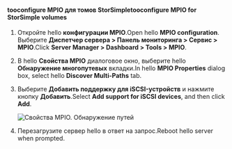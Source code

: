 #### <a name="tooconfigure-mpio-for-storsimple-volumes"></a><span data-ttu-id="42ee5-101">tooconfigure MPIO для томов StorSimple</span><span class="sxs-lookup"><span data-stu-id="42ee5-101">tooconfigure MPIO for StorSimple volumes</span></span>
1. <span data-ttu-id="42ee5-102">Откройте hello **конфигурации MPIO**.</span><span class="sxs-lookup"><span data-stu-id="42ee5-102">Open hello **MPIO configuration**.</span></span> <span data-ttu-id="42ee5-103">Выберите **Диспетчер сервера > Панель мониторинга > Сервис > MPIO**.</span><span class="sxs-lookup"><span data-stu-id="42ee5-103">Click **Server Manager > Dashboard > Tools > MPIO**.</span></span>
2. <span data-ttu-id="42ee5-104">В hello **Свойства MPIO** диалоговое окно, выберите hello **Обнаружение многопутевых** вкладки.</span><span class="sxs-lookup"><span data-stu-id="42ee5-104">In hello **MPIO Properties** dialog box, select hello **Discover Multi-Paths** tab.</span></span>
3. <span data-ttu-id="42ee5-105">Выберите **Добавить поддержку для iSCSI-устройств** и нажмите кнопку **Добавить**.</span><span class="sxs-lookup"><span data-stu-id="42ee5-105">Select **Add support for iSCSI devices**, and then click **Add**.</span></span>  
   
    ![Свойства MPIO. Обнаружение путей](./media/storsimple-configure-mpio-volumes/IC741003.png)
4. <span data-ttu-id="42ee5-107">Перезагрузите сервер hello в ответ на запрос.</span><span class="sxs-lookup"><span data-stu-id="42ee5-107">Reboot hello server when prompted.</span></span>

